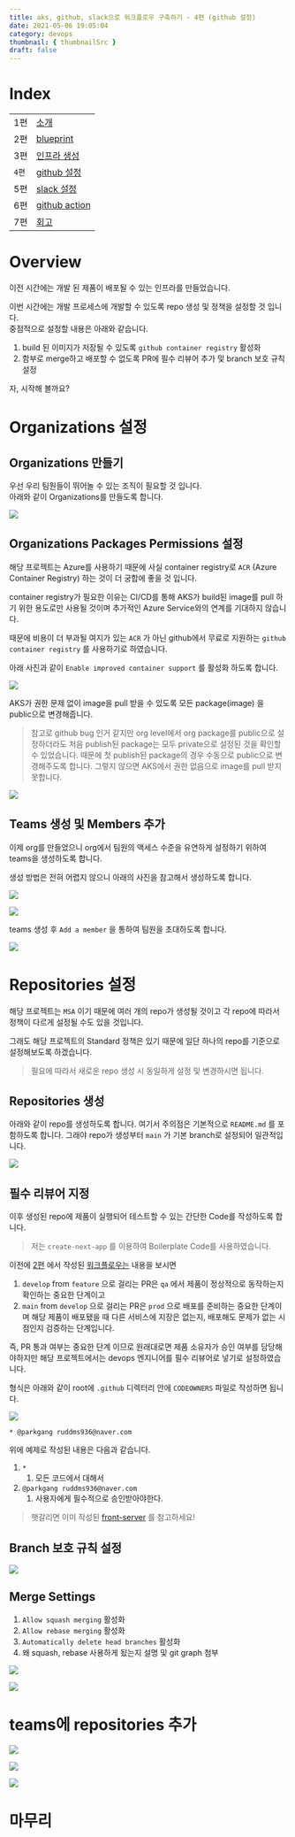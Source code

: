 ```yaml
---
title: aks, github, slack으로 워크플로우 구축하기 - 4편 (github 설정)
date: 2021-05-06 19:05:04
category: devops
thumbnail: { thumbnailSrc }
draft: false
---
```


# Index

|       |                                                            |
| ----- | ---------------------------------------------------------- |
| 1편   | [소개](/devops/workflows-with-aks-github-slack-1)          |
| 2편   | [blueprint](/devops/workflows-with-aks-github-slack-2)     |
| 3편   | [인프라 생성](/devops/workflows-with-aks-github-slack-3)   |
| `4편` | [github 설정](/devops/workflows-with-aks-github-slack-4)   |
| 5편   | [slack 설정](/devops/workflows-with-aks-github-slack-5)    |
| 6편   | [github action](/devops/workflows-with-aks-github-slack-6) |
| 7편   | [회고](/devops/workflows-with-aks-github-slack-7)          |

# Overview

이전 시간에는 개발 된 제품이 배포될 수 있는 인프라를 만들었습니다.

이번 시간에는 개발 프로세스에 개발할 수 있도록 repo 생성 및 정책을 설정할 것 입니다.  
중점적으로 설정할 내용은 아래와 같습니다.

1. build 된 이미지가 저장될 수 있도록 `github container registry` 활성화
1. 함부로 merge하고 배포할 수 없도록 PR에 필수 리뷰어 추가 및 branch 보호 규칙 설정

자, 시작해 볼까요?

# Organizations 설정

## Organizations 만들기

우선 우리 팀원들이 뛰어놀 수 있는 조직이 필요할 것 입니다.  
아래와 같이 Organizations를 만들도록 합니다.

![](./images/workflows-with-aks-github-slack-4/1.png)

## Organizations Packages Permissions 설정

해당 프로젝트는 Azure를 사용하기 때문에 사실 container registry로 `ACR` (Azure Container Registry) 하는 것이 더 궁합에 좋을 것 입니다.

container registry가 필요한 이유는 CI/CD를 통해 AKS가 build된 image를 pull 하기 위한 용도로만 사용될 것이며 추가적인 Azure Service와의 연계를 기대하지 않습니다.

때문에 비용이 더 부과될 여지가 있는 `ACR` 가 아닌 github에서 무료로 지원하는 `github container registry` 를 사용하기로 하였습니다.

아래 사진과 같이 `Enable improved container support` 를 활성화 하도록 합니다.

![](./images/workflows-with-aks-github-slack-4/2.png)

AKS가 권한 문제 없이 image을 pull 받을 수 있도록 모든 package(image) 을 public으로 변경해줍니다.

> 참고로 github bug 인거 같지만 org level에서 org package를 public으로 설정하더라도 처음 publish된 package는 모두 private으로 설정된 것을 확인할 수 있었습니다. 때문에 첫 publish된 package의 경우 수동으로 public으로 변경해주도록 합니다. 그렇지 않으면 AKS에서 권한 없음으로 image를 pull 받지 못합니다.

![](./images/workflows-with-aks-github-slack-4/3.png)

## Teams 생성 및 Members 추가

이제 org를 만들었으니 org에서 팀원의 액세스 수준을 유연하게 설정하기 위하여 teams을 생성하도록 합니다.

생성 방법은 전혀 어렵지 않으니 아래의 사진을 참고해서 생성하도록 합니다.

![](./images/workflows-with-aks-github-slack-4/4.png)

![](./images/workflows-with-aks-github-slack-4/5.png)

teams 생성 후 `Add a member` 을 통하여 팀원을 초대하도록 합니다.

![](./images/workflows-with-aks-github-slack-4/6.png)

# Repositories 설정

해당 프로젝트는 `MSA` 이기 때문에 여러 개의 repo가 생성될 것이고 각 repo에 따라서 정책이 다르게 설정될 수도 있을 것입니다.

그래도 해당 프로젝트의 Standard 정책은 있기 때문에 일단 하나의 repo를 기준으로 설정해보도록 하겠습니다.

> 필요에 따라서 새로운 repo 생성 시 동일하게 설정 및 변경하시면 됩니다.

## Repositories 생성

아래와 같이 repo를 생성하도록 합니다. 여기서 주의점은 기본적으로 `README.md` 를 포함하도록 합니다. 그래야 repo가 생성부터 `main` 가 기본 branch로 설정되어 일관적입니다.

![](./images/workflows-with-aks-github-slack-4/7.png)

## 필수 리뷰어 지정

이후 생성된 repo에 제품이 실행되어 테스트할 수 있는 간단한 Code를 작성하도록 합니다.

> 저는 `create-next-app` 를 이용하여 Boilerplate Code를 사용하였습니다.

이전에 [2편](/devops/workflows-with-aks-github-slack-2) 에서 작성된 [워크플로우는](/devops/workflows-with-aks-github-slack-2/#워크플로우는) 내용을 보시면

1. `develop` from `feature` 으로 걸리는 PR은 `qa` 에서 제품이 정상적으로 동작하는지 확인하는 중요한 단계이고
1. `main` from `develop` 으로 걸리는 PR은 `prod` 으로 배포를 준비하는 중요한 단계이며 해당 제품이 배포됐을 때 다른 서비스에 지장은 없는지, 배포해도 문제가 없는 시점인지 검증하는 단계입니다.

즉, PR 통과 여부는 중요한 단계 이므로 원래대로면 제품 소유자가 승인 여부를 담당해야하지만 해당 프로젝트에서는 devops 엔지니어를 필수 리뷰어로 넣기로 설정하였습니다.

형식은 아래와 같이 root에 `.github` 디렉터리 안에 `CODEOWNERS` 파일로 작성하면 됩니다.

![](./images/workflows-with-aks-github-slack-4/8.png)

```
* @parkgang ruddms936@naver.com
```

위에 예제로 작성된 내용은 다음과 같습니다.

1. `*`
   1. 모든 코드에서 대해서
1. `@parkgang ruddms936@naver.com`
   1. 사용자에게 필수적으로 승인받아야한다.

> 햇갈리면 이미 작성된 [front-server](https://github.com/belf-kr/front-server/blob/main/.github/CODEOWNERS) 를 참고하세요!

## Branch 보호 규칙 설정

![](./images/workflows-with-aks-github-slack-4/9.png)

## Merge Settings

1. `Allow squash merging` 활성화
1. `Allow rebase merging` 활성화
1. `Automatically delete head branches` 활성화
1. 왜 squash, rebase 사용하게 됬는지 설명 및 git graph 첨부

![](./images/workflows-with-aks-github-slack-4/10.png)

![](./images/workflows-with-aks-github-slack-4/11.png)

# teams에 repositories 추가

![](./images/workflows-with-aks-github-slack-4/12.png)

![](./images/workflows-with-aks-github-slack-4/13.png)

![](./images/workflows-with-aks-github-slack-4/14.png)

# 마무리
